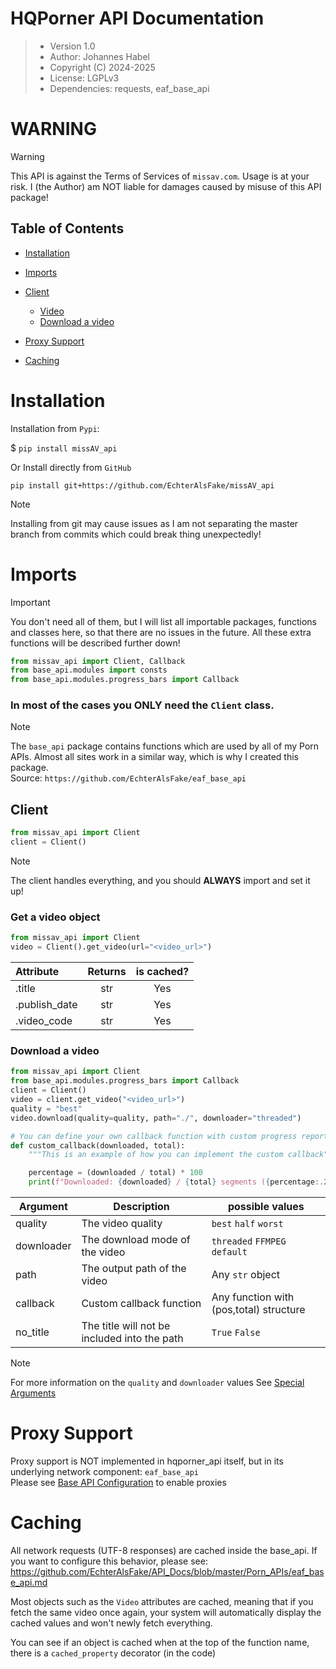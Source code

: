 # HQPorner API Documentation

> - Version 1.0
> - Author: Johannes Habel
> - Copyright (C) 2024-2025
> - License: LGPLv3
> - Dependencies: requests, eaf_base_api

# WARNING
> [!WARNING]
> This API is against the Terms of Services of `missav.com`. Usage is at your risk.
> I (the Author) am NOT liable for damages caused by misuse of this API package!

## Table of Contents
- [Installation](#installation)
- [Imports](#imports)
- [Client](#client)
  - [Video](#get-a-video-object)
  - [Download a video](#download-a-video)

- [Proxy Support](#proxy-support)
- [Caching](#caching)

# Installation

Installation from `Pypi`:

$ `pip install missAV_api`

Or Install directly from `GitHub`

`pip install git+https://github.com/EchterAlsFake/missAV_api`

> [!NOTE]
> Installing from git may cause issues as I am not separating the master branch
> from commits which could break thing unexpectedly!

# Imports
> [!IMPORTANT]
> You don't need all of them, but I will list all importable packages, functions and classes
> here, so that there are no issues in the future. All these extra functions will be described
> further down!


```python
from missav_api import Client, Callback
from base_api.modules import consts
from base_api.modules.progress_bars import Callback
```

### **In most of the cases you ONLY need the `Client` class.**

> [!NOTE]
> The `base_api` package contains functions which are used by all of my Porn APIs. Almost all sites work in 
> a similar way, which is why I created this package. 
> <br>Source: `https://github.com/EchterAlsFake/eaf_base_api`

## Client

```python
from missav_api import Client
client = Client()
```

> [!NOTE]
> The client handles everything, and you should **ALWAYS** import and set it up!

### Get a video object

```python
from missav_api import Client
video = Client().get_video(url="<video_url>")
```

| Attribute     | Returns | is cached? |
|:--------------|:-------:|:----------:|
| .title        |   str   |    Yes     |
| .publish_date |   str   |    Yes     |
| .video_code   |   str   |    Yes     |

### Download a video

```python
from missav_api import Client
from base_api.modules.progress_bars import Callback
client = Client()
video = client.get_video("<video_url>")
quality = "best" 
video.download(quality=quality, path="./", downloader="threaded")

# You can define your own callback function with custom progress reporting using:
def custom_callback(downloaded, total):
    """This is an example of how you can implement the custom callback"""

    percentage = (downloaded / total) * 100
    print(f"Downloaded: {downloaded} / {total} segments ({percentage:.2f}%)")
```

| Argument   | Description                                  | possible values                         |
|------------|----------------------------------------------|-----------------------------------------|
| quality    | The video quality                            | `best` `half` `worst`                   |
| downloader | The download mode of the video               | `threaded` `FFMPEG` `default`           |
| path       | The output path of the video                 | Any `str` object                        |
| callback   | Custom callback function                     | Any function with (pos,total) structure |
| no_title   | The title will not be included into the path | `True` `False`                          |

> [!NOTE]
> For more information on the `quality` and `downloader` values See [Special Arguments](https://github.com/EchterAlsFake/API_Docs/blob/master/Porn_APIs/special_arguments.md)

# Proxy Support
Proxy support is NOT implemented in hqporner_api itself, but in its underlying network component: `eaf_base_api`
<br>Please see [Base API Configuration](https://github.com/EchterAlsFake/API_Docs/blob/master/Porn_APIs/eaf_base_api.md) to enable proxies

# Caching
All network requests (UTF-8 responses) are cached inside the base_api.
If you want to configure this behavior, please see:
<br>https://github.com/EchterAlsFake/API_Docs/blob/master/Porn_APIs/eaf_base_api.md

Most objects such as the `Video` attributes are cached, meaning that if you
fetch the same video once again, your system will automatically display the cached
values and won't newly fetch everything.

You can see if an object is cached when at the top of the function name, there is a
`cached_property` decorator (in the code)









